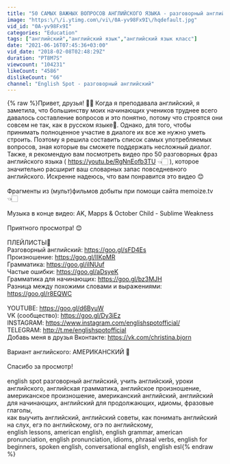 ```yaml
---
title: "50 САМЫХ ВАЖНЫХ ВОПРОСОВ АНГЛИЙСКОГО ЯЗЫКА - разговорный английский для начинающих - English Spot"
image: "https:\/\/i.ytimg.com\/vi\/0A-yv98Fx9I\/hqdefault.jpg"
vid_id: "0A-yv98Fx9I"
categories: "Education"
tags: ["английский","английский язык","английский язык класс"]
date: "2021-06-16T07:45:36+03:00"
vid_date: "2018-02-08T02:48:29Z"
duration: "PT8M7S"
viewcount: "104231"
likeCount: "4586"
dislikeCount: "66"
channel: "English Spot - разговорный английский"
---
```

{% raw %}Привет, друзья! ✌🏻 Когда я преподавала английский, я заметила, что большинству моих начинающих учеников труднее всего давалось составление вопросов и это понятно, потому что строятся они совсем не так, как в русском языке🤯. Однако, для того, чтобы принимать полноценное участие в диалоге их все же нужно уметь строить. Поэтому я решила составить список самых употребляемых вопросов, зная которые вы сможете поддержать несложный диалог. Также, я рекомендую вам посмотреть видео про 50 разговорных фраз английского языка ( <a rel="nofollow" target="blank" href="https://youtu.be/RgNnEofb3TU">https://youtu.be/RgNnEofb3TU</a>  👈🏻 ), которое значительно расширит ваш словарных запас повседневного английского. Искренне надеюсь, что вам понравится это видео 😊 <br /><br />Фрагменты из (мульт)фильмов добыты при помощи сайта memoize.tv 👈🏻 <br /><br />Музыка в конце видео: AK, Mapps &amp; October Child - Sublime Weakness<br /><br />Приятного просмотра! 😊<br /><br />ПЛЕЙЛИСТЫ🗽<br />Разговорный английский: <a rel="nofollow" target="blank" href="https://goo.gl/sFD4Es">https://goo.gl/sFD4Es</a><br />Произношение: <a rel="nofollow" target="blank" href="https://goo.gl/IIKpMR">https://goo.gl/IIKpMR</a><br />Грамматика: <a rel="nofollow" target="blank" href="https://goo.gl/iINUuf">https://goo.gl/iINUuf</a><br />Частые ошибки: <a rel="nofollow" target="blank" href="https://goo.gl/aDsyeK">https://goo.gl/aDsyeK</a><br />Грамматика для начинающих: <a rel="nofollow" target="blank" href="https://goo.gl/bz3MJH">https://goo.gl/bz3MJH</a><br />Разница между похожими словами и выражениями:  <a rel="nofollow" target="blank" href="https://goo.gl/r8EQWC">https://goo.gl/r8EQWC</a><br /><br />YOUTUBE: <a rel="nofollow" target="blank" href="https://goo.gl/d6ByuW">https://goo.gl/d6ByuW</a><br />VK (сообщество): <a rel="nofollow" target="blank" href="https://goo.gl/Dy3iEz">https://goo.gl/Dy3iEz</a><br />INSTAGRAM: <a rel="nofollow" target="blank" href="https://www.instagram.com/englishspotofficial/">https://www.instagram.com/englishspotofficial/</a><br />TELEGRAM: <a rel="nofollow" target="blank" href="http://t.me/englishspotofficial">http://t.me/englishspotofficial</a><br />Добавь меня в друзья Вконтакте: <a rel="nofollow" target="blank" href="https://vk.com/christina.bjorn">https://vk.com/christina.bjorn</a><br /><br />Вариант английского: АМЕРИКАНСКИЙ 🦅<br /><br />Спасибо за просмотр!<br /><br />english spot разговорный английский, учить английский, уроки английского, английская грамматика, английское произношение, американское произношение, американский английский, английский для начинающих, английский для продолжающих,  идиомы, фразовые глаголы,  <br />как выучить английский,  английский советы, как понимать английский на слух, егэ по английскому, огэ по английскому,<br />english lessons, american english, english grammar, american pronunciation, english pronunciation, idioms, phrasal verbs, english for beginners, spoken english, conversational english, english esl{% endraw %}
